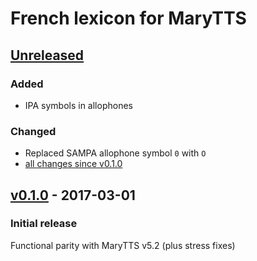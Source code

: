 French lexicon for MaryTTS
==========================

[Unreleased]
------------

### Added

- IPA symbols in allophones

### Changed

- Replaced SAMPA allophone symbol `0` with `O`
- [all changes since v0.1.0]

[v0.1.0] - 2017-03-01
---------------------

### Initial release

Functional parity with MaryTTS v5.2 (plus stress fixes)

[Unreleased]: https://github.com/marytts/marytts-lexicon-fr/tree/master
[all changes since v0.1.0]: https://github.com/marytts/marytts-lexicon-fr/compare/v0.1.0...HEAD
[v0.1.0]: https://github.com/marytts/marytts-lexicon-fr/releases/tag/v0.1.0
